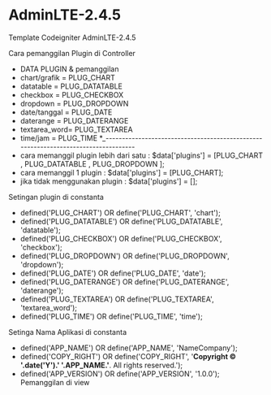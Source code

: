 # AdminLTE-2.4.5
Template Codeigniter AdminLTE-2.4.5 

Cara pemanggilan Plugin di Controller

 * DATA PLUGIN  & pemanggilan
 * chart/grafik = PLUG_CHART
 * datatable    = PLUG_DATATABLE
 * checkbox     = PLUG_CHECKBOX
 * dropdown     = PLUG_DROPDOWN
 * date/tanggal = PLUG_DATE
 * daterange    = PLUG_DATERANGE
 * textarea_word= PLUG_TEXTAREA
 * time/jam     = PLUG_TIME
 *_-----------------------------------------------------------------------------------
 * cara memanggil plugin lebih dari satu : $data['plugins'] = [PLUG_CHART , PLUG_DATATABLE , PLUG_DROPDOWN ]; 
 * cara memanggil 1 plugin               : $data['plugins'] = [PLUG_CHART]; 
 * jika tidak menggunakan plugin         : $data['plugins'] = [];
 
 
 Setingan plugin di constanta
 
 * defined('PLUG_CHART')     OR define('PLUG_CHART', 'chart');
 * defined('PLUG_DATATABLE') OR define('PLUG_DATATABLE', 'datatable');
 * defined('PLUG_CHECKBOX')  OR define('PLUG_CHECKBOX', 'checkbox');
 * defined('PLUG_DROPDOWN')  OR define('PLUG_DROPDOWN', 'dropdown');
 * defined('PLUG_DATE')      OR define('PLUG_DATE', 'date');
 * defined('PLUG_DATERANGE') OR define('PLUG_DATERANGE', 'daterange');
 * defined('PLUG_TEXTAREA')  OR define('PLUG_TEXTAREA', 'textarea_word');
 * defined('PLUG_TIME')      OR define('PLUG_TIME', 'time');
 
 Setinga Nama Aplikasi di constanta
* defined('APP_NAME')       OR define('APP_NAME', 'NameCompany');
* defined('COPY_RIGHT')     OR define('COPY_RIGHT', '<strong >Copyright &copy; '.date('Y').' '.APP_NAME.'</strong>. All rights reserved.');
* defined('APP_VERSION')    OR define('APP_VERSION', '1.0.0');
Pemanggilan di view
<?php echo COPY_RIGHT; ?>
  
 







